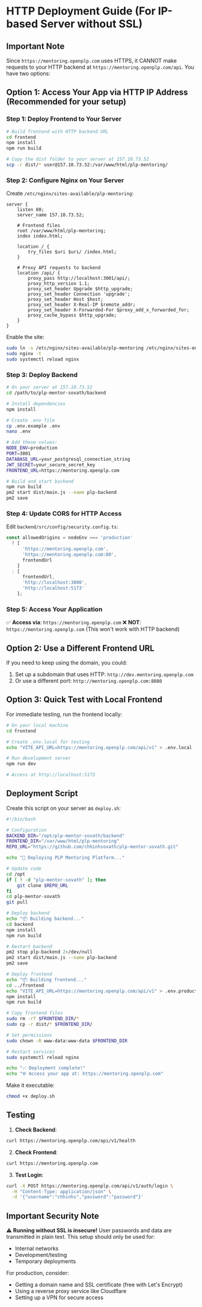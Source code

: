 # HTTP Deployment Guide (For IP-based Server without SSL)

## Important Note
Since `https://mentoring.openplp.com` uses HTTPS, it CANNOT make requests to your HTTP backend at `https://mentoring.openplp.com/api`. You have two options:

## Option 1: Access Your App via HTTP IP Address (Recommended for your setup)

### Step 1: Deploy Frontend to Your Server

```bash
# Build frontend with HTTP backend URL
cd frontend
npm install
npm run build

# Copy the dist folder to your server at 157.10.73.52
scp -r dist/* user@157.10.73.52:/var/www/html/plp-mentoring/
```

### Step 2: Configure Nginx on Your Server

Create `/etc/nginx/sites-available/plp-mentoring`:

```nginx
server {
    listen 80;
    server_name 157.10.73.52;

    # Frontend files
    root /var/www/html/plp-mentoring;
    index index.html;

    location / {
        try_files $uri $uri/ /index.html;
    }

    # Proxy API requests to backend
    location /api/ {
        proxy_pass http://localhost:3001/api/;
        proxy_http_version 1.1;
        proxy_set_header Upgrade $http_upgrade;
        proxy_set_header Connection 'upgrade';
        proxy_set_header Host $host;
        proxy_set_header X-Real-IP $remote_addr;
        proxy_set_header X-Forwarded-For $proxy_add_x_forwarded_for;
        proxy_cache_bypass $http_upgrade;
    }
}
```

Enable the site:
```bash
sudo ln -s /etc/nginx/sites-available/plp-mentoring /etc/nginx/sites-enabled/
sudo nginx -t
sudo systemctl reload nginx
```

### Step 3: Deploy Backend

```bash
# On your server at 157.10.73.52
cd /path/to/plp-mentor-sovath/backend

# Install dependencies
npm install

# Create .env file
cp .env.example .env
nano .env

# Add these values:
NODE_ENV=production
PORT=3001
DATABASE_URL=your_postgresql_connection_string
JWT_SECRET=your_secure_secret_key
FRONTEND_URL=https://mentoring.openplp.com

# Build and start backend
npm run build
pm2 start dist/main.js --name plp-backend
pm2 save
```

### Step 4: Update CORS for HTTP Access

Edit `backend/src/config/security.config.ts`:

```typescript
const allowedOrigins = nodeEnv === 'production' 
  ? [
      'https://mentoring.openplp.com',
      'https://mentoring.openplp.com:80',
      frontendUrl
    ] 
  : [
      frontendUrl, 
      'http://localhost:3000', 
      'http://localhost:5173'
    ];
```

### Step 5: Access Your Application

✅ **Access via**: `https://mentoring.openplp.com`
❌ **NOT**: `https://mentoring.openplp.com` (This won't work with HTTP backend)

## Option 2: Use a Different Frontend URL

If you need to keep using the domain, you could:

1. Set up a subdomain that uses HTTP: `http://dev.mentoring.openplp.com`
2. Or use a different port: `http://mentoring.openplp.com:8080`

## Option 3: Quick Test with Local Frontend

For immediate testing, run the frontend locally:

```bash
# On your local machine
cd frontend

# Create .env.local for testing
echo "VITE_API_URL=https://mentoring.openplp.com/api/v1" > .env.local

# Run development server
npm run dev

# Access at http://localhost:5173
```

## Deployment Script

Create this script on your server as `deploy.sh`:

```bash
#!/bin/bash

# Configuration
BACKEND_DIR="/opt/plp-mentor-sovath/backend"
FRONTEND_DIR="/var/www/html/plp-mentoring"
REPO_URL="https://github.com/chhinhsovath/plp-mentor-sovath.git"

echo "🚀 Deploying PLP Mentoring Platform..."

# Update code
cd /opt
if [ ! -d "plp-mentor-sovath" ]; then
    git clone $REPO_URL
fi
cd plp-mentor-sovath
git pull

# Deploy backend
echo "📦 Building backend..."
cd backend
npm install
npm run build

# Restart backend
pm2 stop plp-backend 2>/dev/null
pm2 start dist/main.js --name plp-backend
pm2 save

# Deploy frontend
echo "📦 Building frontend..."
cd ../frontend
echo "VITE_API_URL=https://mentoring.openplp.com/api/v1" > .env.production
npm install
npm run build

# Copy frontend files
sudo rm -rf $FRONTEND_DIR/*
sudo cp -r dist/* $FRONTEND_DIR/

# Set permissions
sudo chown -R www-data:www-data $FRONTEND_DIR

# Restart services
sudo systemctl reload nginx

echo "✅ Deployment complete!"
echo "🌐 Access your app at: https://mentoring.openplp.com"
```

Make it executable:
```bash
chmod +x deploy.sh
```

## Testing

1. **Check Backend**:
```bash
curl https://mentoring.openplp.com/api/v1/health
```

2. **Check Frontend**:
```bash
curl https://mentoring.openplp.com
```

3. **Test Login**:
```bash
curl -X POST https://mentoring.openplp.com/api/v1/auth/login \
  -H "Content-Type: application/json" \
  -d '{"username":"chhinhs","password":"password"}'
```

## Important Security Note

⚠️ **Running without SSL is insecure!** User passwords and data are transmitted in plain text. This setup should only be used for:
- Internal networks
- Development/testing
- Temporary deployments

For production, consider:
- Getting a domain name and SSL certificate (free with Let's Encrypt)
- Using a reverse proxy service like Cloudflare
- Setting up a VPN for secure access